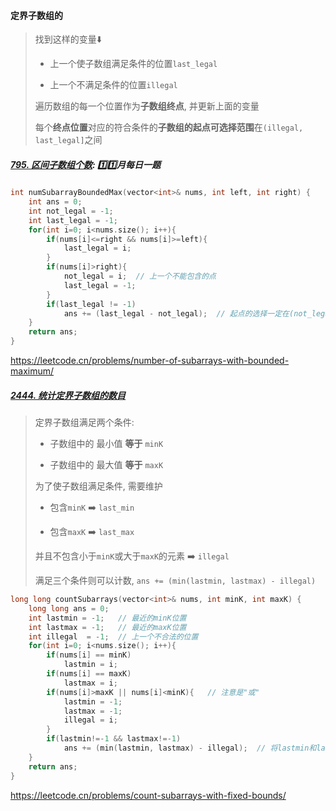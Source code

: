 #### 定界子数组的

> 找到这样的变量⬇️
> 
> - 上一个使子数组满足条件的位置`last_legal`
> 
> - 上一个不满足条件的位置`illegal`
> 
> 遍历数组的每一个位置作为**子数组终点**, 并更新上面的变量
> 
> 每个**终点位置**对应的符合条件的**子数组的起点可选择范围**在`(illegal, last_legal]`之间

##### [795. 区间子数组个数](/workspace/795.%E5%8C%BA%E9%97%B4%E5%AD%90%E6%95%B0%E7%BB%84%E4%B8%AA%E6%95%B0.cpp): 1️⃣1️⃣月每日一题
```CPP
int numSubarrayBoundedMax(vector<int>& nums, int left, int right) {
    int ans = 0;
    int not_legal = -1;
    int last_legal = -1;
    for(int i=0; i<nums.size(); i++){
        if(nums[i]<=right && nums[i]>=left){
            last_legal = i;
        }
        if(nums[i]>right){
            not_legal = i;  // 上一个不能包含的点
            last_legal = -1;
        }
        if(last_legal != -1)
            ans += (last_legal - not_legal);  // 起点的选择一定在(not_legal, last_legal]之间, 终点是i
    }
    return ans;
}
```
https://leetcode.cn/problems/number-of-subarrays-with-bounded-maximum/


##### [2444. 统计定界子数组的数目](/workspace/2444.%20统计定界子数组的数目.cpp)

> 定界子数组满足两个条件:
> 
> - 子数组中的 最小值 **等于** `minK`
> 
> - 子数组中的 最大值 **等于** `maxK`
>
> 为了使子数组满足条件, 需要维护
> 
> - 包含`minK` ➡️ `last_min`
> 
> - 包含`maxK` ➡️ `last_max`
> 
> 并且不包含小于`minK`或大于`maxK`的元素 ➡️ `illegal`
> 
> 满足三个条件则可以计数, `ans += (min(lastmin, lastmax) - illegal)`

```CPP
long long countSubarrays(vector<int>& nums, int minK, int maxK) {
    long long ans = 0;
    int lastmin = -1;   // 最近的minK位置
    int lastmax = -1;   // 最近的maxK位置
    int illegal  = -1;  // 上一个不合法的位置
    for(int i=0; i<nums.size(); i++){
        if(nums[i] == minK)
            lastmin = i;
        if(nums[i] == maxK)
            lastmax = i;
        if(nums[i]>maxK || nums[i]<minK){   // 注意是"或"
            lastmin = -1;
            lastmax = -1;
            illegal = i;
        }
        if(lastmin!=-1 && lastmax!=-1)
            ans += (min(lastmin, lastmax) - illegal);  // 将lastmin和lastmax都包涵进来 => min
    }
    return ans;
}
```
https://leetcode.cn/problems/count-subarrays-with-fixed-bounds/
